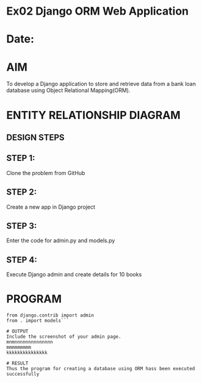 # Ex02 Django ORM Web Application
# Date:
# AIM
To develop a Django application to store and retrieve data from a bank loan database using Object Relational Mapping(ORM).

# ENTITY RELATIONSHIP DIAGRAM
## DESIGN STEPS
## STEP 1:
Clone the problem from GitHub

## STEP 2:
Create a new app in Django project

## STEP 3:
Enter the code for admin.py and models.py

## STEP 4:
Execute Django admin and create details for 10 books

# PROGRAM
```
from django.contrib import admin
from . import models```

# OUTPUT
Include the screenshot of your admin page.
mnmnnnnnnnnnnnnnn
mmmmmmmmm
kkkkkkkkkkkkkkk

# RESULT
Thus the program for creating a database using ORM hass been executed successfully
